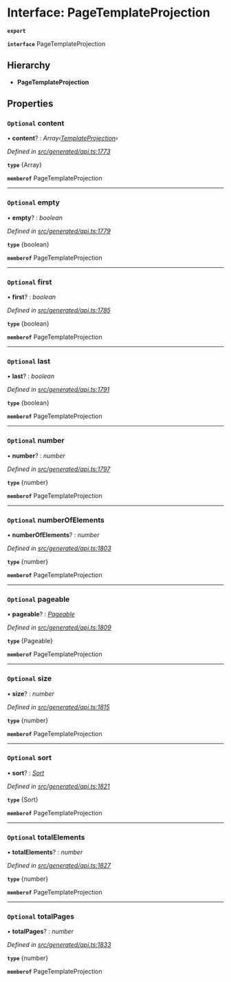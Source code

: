 # Interface: PageTemplateProjection

**`export`** 

**`interface`** PageTemplateProjection

## Hierarchy

* **PageTemplateProjection**

## Properties

### `Optional` content

• **content**? : *Array‹[TemplateProjection](_generated_api_.templateprojection.md)›*

*Defined in [src/generated/api.ts:1773](https://github.com/mailslurp/mailslurp-client-ts-js/blob/507ad2d/src/generated/api.ts#L1773)*

**`type`** {Array<TemplateProjection>}

**`memberof`** PageTemplateProjection

___

### `Optional` empty

• **empty**? : *boolean*

*Defined in [src/generated/api.ts:1779](https://github.com/mailslurp/mailslurp-client-ts-js/blob/507ad2d/src/generated/api.ts#L1779)*

**`type`** {boolean}

**`memberof`** PageTemplateProjection

___

### `Optional` first

• **first**? : *boolean*

*Defined in [src/generated/api.ts:1785](https://github.com/mailslurp/mailslurp-client-ts-js/blob/507ad2d/src/generated/api.ts#L1785)*

**`type`** {boolean}

**`memberof`** PageTemplateProjection

___

### `Optional` last

• **last**? : *boolean*

*Defined in [src/generated/api.ts:1791](https://github.com/mailslurp/mailslurp-client-ts-js/blob/507ad2d/src/generated/api.ts#L1791)*

**`type`** {boolean}

**`memberof`** PageTemplateProjection

___

### `Optional` number

• **number**? : *number*

*Defined in [src/generated/api.ts:1797](https://github.com/mailslurp/mailslurp-client-ts-js/blob/507ad2d/src/generated/api.ts#L1797)*

**`type`** {number}

**`memberof`** PageTemplateProjection

___

### `Optional` numberOfElements

• **numberOfElements**? : *number*

*Defined in [src/generated/api.ts:1803](https://github.com/mailslurp/mailslurp-client-ts-js/blob/507ad2d/src/generated/api.ts#L1803)*

**`type`** {number}

**`memberof`** PageTemplateProjection

___

### `Optional` pageable

• **pageable**? : *[Pageable](_generated_api_.pageable.md)*

*Defined in [src/generated/api.ts:1809](https://github.com/mailslurp/mailslurp-client-ts-js/blob/507ad2d/src/generated/api.ts#L1809)*

**`type`** {Pageable}

**`memberof`** PageTemplateProjection

___

### `Optional` size

• **size**? : *number*

*Defined in [src/generated/api.ts:1815](https://github.com/mailslurp/mailslurp-client-ts-js/blob/507ad2d/src/generated/api.ts#L1815)*

**`type`** {number}

**`memberof`** PageTemplateProjection

___

### `Optional` sort

• **sort**? : *[Sort](_generated_api_.sort.md)*

*Defined in [src/generated/api.ts:1821](https://github.com/mailslurp/mailslurp-client-ts-js/blob/507ad2d/src/generated/api.ts#L1821)*

**`type`** {Sort}

**`memberof`** PageTemplateProjection

___

### `Optional` totalElements

• **totalElements**? : *number*

*Defined in [src/generated/api.ts:1827](https://github.com/mailslurp/mailslurp-client-ts-js/blob/507ad2d/src/generated/api.ts#L1827)*

**`type`** {number}

**`memberof`** PageTemplateProjection

___

### `Optional` totalPages

• **totalPages**? : *number*

*Defined in [src/generated/api.ts:1833](https://github.com/mailslurp/mailslurp-client-ts-js/blob/507ad2d/src/generated/api.ts#L1833)*

**`type`** {number}

**`memberof`** PageTemplateProjection
